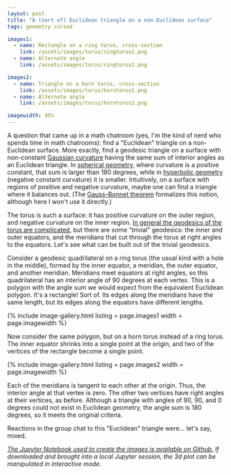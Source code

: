 ```yaml
---
layout: post
title: "A (sort of) Euclidean triangle on a non-Euclidean surface"
tags: geometry cursed

images1:
  - name: Rectangle on a ring torus, cross-section
    link: /assets/images/torus/ringtorus1.png
  - name: Alternate angle
    link: /assets/images/torus/ringtorus2.png

images2:
  - name: Triangle on a horn torus, cross-section
    link: /assets/images/torus/horntorus1.png
  - name: Alternate angle
    link: /assets/images/torus/horntorus2.png

imagewidth: 45%
---
```


A question that came up in a math chatroom (yes, I'm the kind of nerd who spends time in math chatrooms): find a "Euclidean" triangle on a non-Euclidean surface. More exactly, find a geodesic triangle on a surface with non-constant [Gaussian curvature](https://en.wikipedia.org/wiki/Gaussian_curvature) having the same sum of interior angles as an Euclidean triangle. In [spherical geometry](https://en.wikipedia.org/wiki/Spherical_geometry), where curvature is a positive constant, that sum is larger than 180 degrees, while in [hyperbolic geometry](https://en.wikipedia.org/wiki/Hyperbolic_geometry) (negative constant curvature) it is smaller. Intuitively, on a surface with regions of positive and negative curvature, maybe one can find a triangle where it balances out. (The [Gauss–Bonnet theorem](https://en.wikipedia.org/wiki/Gauss%E2%80%93Bonnet_theorem) formalizes this notion, although here I won't use it directly.)

The torus is such a surface: it has positive curvature on the outer region, and negative curvature on the inner region. [In general the geodesics of the torus are complicated](http://www.rdrop.com/~half/math/torus/geodesics.xhtml), but there are some "trivial" geodesics: the inner and outer equators, and the meridians that cut through the torus at right angles to the equators. Let's see what can be built out of the trivial geodesics.

Consider a geodesic quadrilateral on a ring torus (the usual kind with a hole in the middle), formed by the inner equator, a meridian, the outer equator, and another meridian. Meridians meet equators at right angles, so this quadrilateral has an interior angle of 90 degrees at each vertex. This is a polygon with the angle sum we would expect from the equivalent Euclidean polygon. It's a rectangle! Sort of. Its edges along the meridians have the same length, but its edges along the equators have different lengths.

{% include image-gallery.html listing = page.images1 width = page.imagewidth %}

Now consider the same polygon, but on a horn torus instead of a ring torus. The inner equator shrinks into a single point at the origin, and two of the vertices of the rectangle become a single point.

{% include image-gallery.html listing = page.images2 width = page.imagewidth %}

Each of the meridians is tangent to each other at the origin. Thus, the interior angle at that vertex is zero. The other two vertices have right angles at their vertices, as before. Although a triangle with angles of 90, 90, and 0 degrees could not exist in Euclidean geometry, the angle sum is 180 degrees, so it meets the original criteria.

Reactions in the group chat to this "Euclidean" triangle were... let's say, mixed.

*[The Jupyter Notebook used to create the images is available on Github.](https://github.com/brsr/math/blob/master/Curved%20polygon%20on%20a%20torus.ipynb) If downloaded and brought into a local Jupyter session, the 3d plot can be manipulated in interactive mode.*
